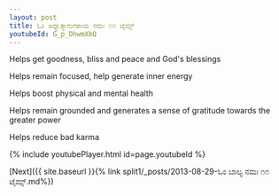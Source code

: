 ```yaml
---
layout: post
title: ಓಂ ಅಧ್ಯಾತ್ಮಾನುಗತಾಯ ನಮಃ ೧೧ ಟೈಮ್ಸ್
youtubeId: G_p_DhwmXbQ
---
```

 
 
Helps get goodness, bliss and peace and God's blessings
 
Helps remain focused, help generate inner energy 
 
Helps boost physical and mental health 
 
Helps remain grounded and generates a sense of gratitude towards the greater power 
 
Helps reduce bad karma
 
 
 
 


{% include youtubePlayer.html id=page.youtubeId %}
 
[Next]({{ site.baseurl }}{% link  split1/_posts/2013-08-29-ಓಂ ಬಾಲ್ಯ ನಮಃ ೧೧ ಟೈಮ್ಸ್.md%})
 

